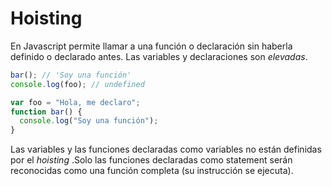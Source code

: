 # Hoisting

En Javascript permite llamar a una función o declaración sin haberla definido o declarado antes. Las variables y declaraciones son _elevadas_.

```js
bar(); // 'Soy una función'
console.log(foo); // undefined

var foo = "Hola, me declaro";
function bar() {
  console.log("Soy una función");
}
```

Las variables y las funciones declaradas como variables no están definidas por el _hoisting_ .Solo las funciones declaradas como statement serán reconocidas como una función completa (su instrucción se ejecuta).
